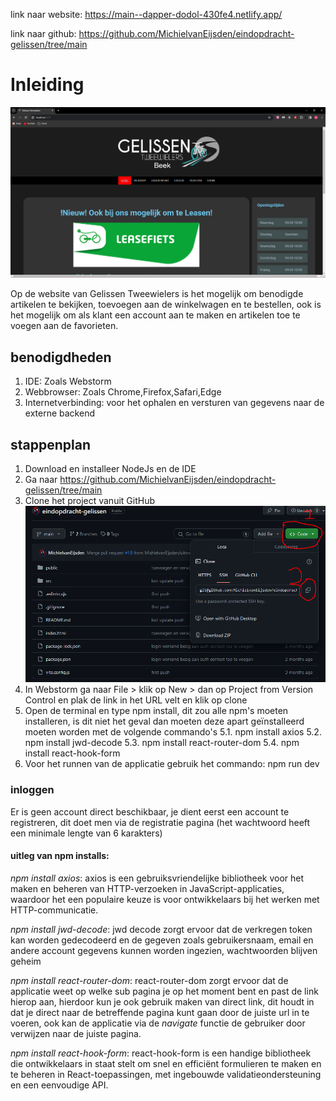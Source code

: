 link naar website: https://main--dapper-dodol-430fe4.netlify.app/

link naar github: https://github.com/MichielvanEijsden/eindopdracht-gelissen/tree/main

# Inleiding

![firstPage.PNG](src%2Fassets%2FfirstPage.PNG)

Op de website van Gelissen Tweewielers is het mogelijk om benodigde artikelen te bekijken, toevoegen aan de winkelwagen 
en te bestellen, ook is het mogelijk om als klant een account aan te maken en artikelen toe te voegen aan de favorieten.

## benodigdheden

1. IDE: Zoals Webstorm 
2. Webbrowser: Zoals Chrome,Firefox,Safari,Edge
3. Internetverbinding: voor het ophalen en versturen van gegevens naar de externe backend

## stappenplan

1. Download en installeer NodeJs en de IDE 
2. Ga naar https://github.com/MichielvanEijsden/eindopdracht-gelissen/tree/main
3. Clone het project vanuit GitHub ![git.PNG](src%2Fassets%2Fgit.PNG)
4. In Webstorm ga naar File > klik op New > dan op Project from Version Control en plak de link in het URL velt en klik op clone
5. Open de terminal en type npm install, dit zou alle npm's moeten installeren, is dit niet het geval dan moeten deze apart geïnstalleerd moeten worden met de volgende commando's
   5.1. npm install axios
   5.2. npm install jwd-decode
   5.3. npm install react-router-dom
   5.4. npm install react-hook-form
6. Voor het runnen van de applicatie gebruik het commando: npm run dev
    
### inloggen

Er is geen account direct beschikbaar, je dient eerst een account te registreren, dit doet men via de registratie pagina
(het wachtwoord heeft een minimale lengte van 6 karakters)

#### uitleg van npm installs:

*npm install axios*: axios is een gebruiksvriendelijke bibliotheek voor het maken en beheren van HTTP-verzoeken in JavaScript-applicaties, waardoor het een populaire keuze is voor ontwikkelaars bij het werken met HTTP-communicatie.

*npm install jwd-decode*: jwd decode zorgt ervoor dat de verkregen token kan worden gedecodeerd en de gegeven zoals gebruikersnaam, email en andere account gegevens kunnen worden ingezien, wachtwoorden blijven geheim

*npm install react-router-dom*: react-router-dom zorgt ervoor dat de applicatie weet op welke sub pagina je op het moment bent en past de link hierop aan, hierdoor kun je ook gebruik maken van direct link, dit houdt in dat je direct naar de betreffende pagina kunt gaan door de juiste url in te voeren,
ook kan de applicatie via de *navigate* functie de gebruiker door verwijzen naar de juiste pagina.

*npm install react-hook-form*: react-hook-form is een handige bibliotheek die ontwikkelaars in staat stelt om snel en efficiënt formulieren te maken en te beheren in React-toepassingen, met ingebouwde validatieondersteuning en een eenvoudige API.



